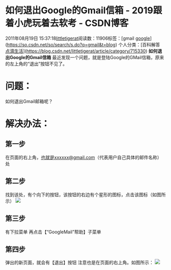 # 如何退出Google的Gmail信箱 - 2019跟着小虎玩着去软考 - CSDN博客
2011年08月19日 15:37:18[littletigerat](https://me.csdn.net/littletigerat)阅读数：11906标签：[gmail																[google](https://so.csdn.net/so/search/s.do?q=google&t=blog)](https://so.csdn.net/so/search/s.do?q=gmail&t=blog)
个人分类：[百科解答																[点滴生活](https://blog.csdn.net/littletigerat/article/category/666611)](https://blog.csdn.net/littletigerat/article/category/715330)
**如何退出Google的Gmail信箱**
最近发现一个问题，就是登陆Google的GMail信箱，原来的左上角的“退出”按钮不见了。
# 问题：
如何退出Gmail邮箱呢？
# 解决办法：
## 第一步
在页面的右上角，[也就是xxxxxx@gmail.com](mailto:%E4%B9%9F%E5%B0%B1%E6%98%AFxxxxxx@gmail.com)（代表用户自己具体的邮件名称）处
## 第二步
找到该处，有个向下的按钮，该按钮的右边有个星形的图标，点击该图标（如图所示）
![](http://hi.csdn.net/attachment/201108/19/0_1313739481EfJD.gif)
## 第三步
有下拉菜单
再点击【“GoogleMail”帮助】子菜单
## 第四步
弹出的新页面，就会有【退出】按钮
注意也是在页面的右上角。如图所示：
![](http://hi.csdn.net/attachment/201108/19/0_1313739489bX26.gif)
